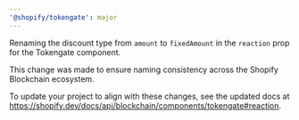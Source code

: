 ```yaml
---
'@shopify/tokengate': major
---
```


Renaming the discount type from `amount` to `fixedAmount` in the `reaction` prop for the Tokengate component.

This change was made to ensure naming consistency across the Shopify Blockchain ecosystem.

To update your project to align with these changes, see the updated docs at https://shopify.dev/docs/api/blockchain/components/tokengate#reaction.
